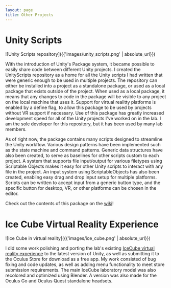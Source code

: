 ```yaml
---
layout: page
title: Other Projects
---
```


# Unity Scripts

![Unity Scripts repository]({{'images/unity_scripts.png' | absolute_url}})

With the introduction of Unity's Package system, it became possible to easily share code between different Unity projects. I created the UnityScripts repository as a home for all the Unity scripts I had written that were generic enough to be used in multiple projects. The repository can either be installed into a project as a standalone package, or used as a local package that exists outside of the project. When used as a local package, it means that any changes to code in the package will be visible to any project on the local machine that uses it. Support for virtual realitty platforms is enabled by a define flag, to allow this package to be used by projects without VR support if necessary. Use of this package has greatly increased development speed for all of the Unity projects I've worked on in the lab. I am the sole developer for this repository, but it has been used by many lab members.

As of right now, the package contains many scripts designed to streamline the Unity workflow. Various design patterns have been implemented such as the state machine and command patterns. Generic data structures have also been created, to serve as baselines for other scripts custom to each project. A system that supports file input/output for various filetypes using Scriptable Objects makes it easy for other Unity scripts to interact with any file in the project. An input system using ScriptableObjects has also been created, enabling easy drag and drop input setup for multiple platforms. Scripts can be written to accept input from a generic button type, and the specific button for desktop, VR, or other platforms can be chosen in the editor.

Check out the contents of this package on the [wiki](https://github.com/widVE/UnityScripts/wiki)!

# Ice Cube Virtual Reality Experience

![Ice Cube in virtual reality]({{'images/ice_cube.png' | absolute_url}}) 

I did some work polishing and porting the lab's existing [IceCube virtual reality experience](https://pvre.discovery.wisc.edu/) to the latest version of Unity, as well as submitting it to the Oculus Store for download as a free app. My work consisted of bug fixing and code updates, as well as adding menu functionality to meet store submission requirements. The main IceCube laboratory model was also recolored and optimized using Blender. A version was also made for the Oculus Go and Oculus Quest standalone headsets.
